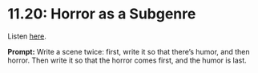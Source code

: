 # 11.20: Horror as a Subgenre 

Listen [here](http://www.writingexcuses.com/2016/05/15/11-20-horror-as-a-subgenre/). 

**Prompt:** Write a scene twice: first, write it so that there’s humor, and then horror. Then write it so that the horror comes first, and the humor is last.